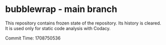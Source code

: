 # bubblewrap - main branch

This repository contains frozen state of the repository.
Its history is cleared. It is used only for static code
analysis with Codacy.

Commit Time: 1708750536